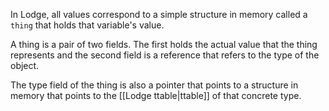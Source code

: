 In Lodge, all values correspond to a simple structure in memory called a ``thing`` that holds that variable's value.

A thing is a pair of two fields. The first holds the actual value that the thing represents and the second field is a reference that refers to the type of the object.

The type field of the thing is also a pointer that points to a structure in memory that points to the [[Lodge ttable|ttable]] of that concrete type.